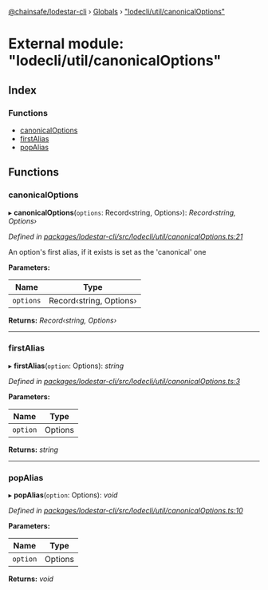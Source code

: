 [@chainsafe/lodestar-cli](../README.md) › [Globals](../globals.md) › ["lodecli/util/canonicalOptions"](_lodecli_util_canonicaloptions_.md)

# External module: "lodecli/util/canonicalOptions"

## Index

### Functions

* [canonicalOptions](_lodecli_util_canonicaloptions_.md#canonicaloptions)
* [firstAlias](_lodecli_util_canonicaloptions_.md#firstalias)
* [popAlias](_lodecli_util_canonicaloptions_.md#popalias)

## Functions

###  canonicalOptions

▸ **canonicalOptions**(`options`: Record‹string, Options›): *Record‹string, Options›*

*Defined in [packages/lodestar-cli/src/lodecli/util/canonicalOptions.ts:21](https://github.com/ChainSafe/lodestar/blob/439c48cac/packages/lodestar-cli/src/lodecli/util/canonicalOptions.ts#L21)*

An option's first alias, if it exists is set as the 'canonical' one

**Parameters:**

Name | Type |
------ | ------ |
`options` | Record‹string, Options› |

**Returns:** *Record‹string, Options›*

___

###  firstAlias

▸ **firstAlias**(`option`: Options): *string*

*Defined in [packages/lodestar-cli/src/lodecli/util/canonicalOptions.ts:3](https://github.com/ChainSafe/lodestar/blob/439c48cac/packages/lodestar-cli/src/lodecli/util/canonicalOptions.ts#L3)*

**Parameters:**

Name | Type |
------ | ------ |
`option` | Options |

**Returns:** *string*

___

###  popAlias

▸ **popAlias**(`option`: Options): *void*

*Defined in [packages/lodestar-cli/src/lodecli/util/canonicalOptions.ts:10](https://github.com/ChainSafe/lodestar/blob/439c48cac/packages/lodestar-cli/src/lodecli/util/canonicalOptions.ts#L10)*

**Parameters:**

Name | Type |
------ | ------ |
`option` | Options |

**Returns:** *void*
